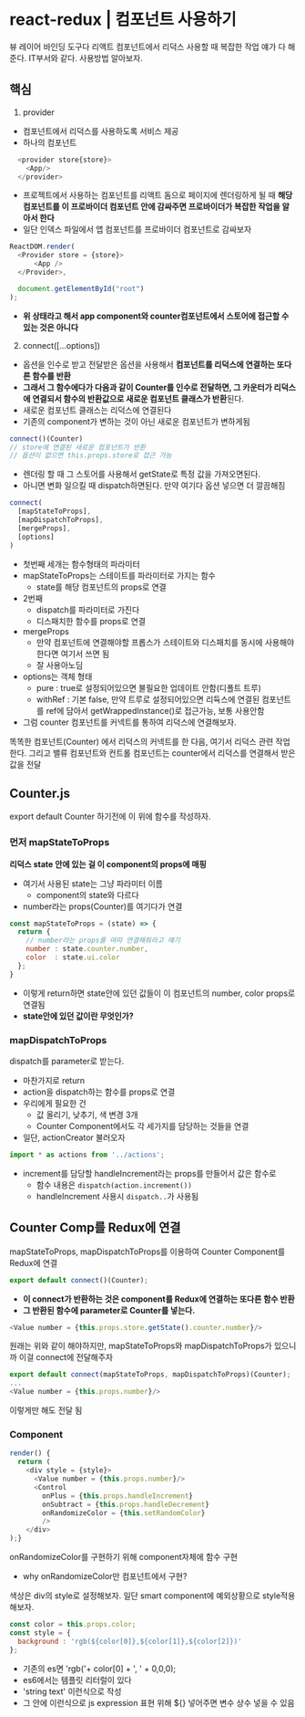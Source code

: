 # react-redux | 컴포넌트 사용하기
뷰 레이어 바인딩 도구다
리액트 컴포넌트에서 리덕스 사용할 때 복잡한 작업 얘가 다 해준다.
IT부서와 같다.
사용방법 알아보자.

## 핵심
1. provider
  - 컴포넌트에서 리덕스를 사용하도록 서비스 제공
  - 하나의 컴포넌트
  ```javascript
    <provider store{store}>
      <App/>
    </provider>
  ```
  - 프로젝트에서 사용하는 컴포넌트를 리액트 돔으로 페이지에 렌더링하게 될 때 **해당 컴포넌트를 이 프로바이더 컴포넌트 안에 감싸주면 프로바이더가 복잡한 작업을 알아서 한다**
  - 일단 인덱스 파일에서 앱 컴포넌트를 프로바이더 컴포넌트로 감싸보자

```javascript
ReactDOM.render(
  <Provider store = {store}>
      <App />
  </Provider>,

  document.getElementById("root")
);
```
- **위 상태라고 해서 app component와 counter컴포넌트에서 스토어에 접근할 수 있는 것은 아니다**




2. connect([...options])
  - 옵션을 인수로 받고 전달받은 옵션을 사용해서 **컴포넌트를 리덕스에 연결하는 또다른 함수를 반환**
  - **그래서 그 함수에다가 다음과 같이 Counter를 인수로 전달하면, 그 카운터가 리덕스에 연결되서 함수의 반환값으로 새로운 컴포넌트 클래스가 반환**된다.
  - 새로운 컴포넌트 클래스는 리덕스에 연결된다
  - 기존의 component가 변하는 것이 아닌 새로운 컴포넌트가 변하게됨
  ```javascript
  connect()(Counter)
  // store에 연결된 새로운 컴포넌트가 반환
  // 옵션이 없으면 this.props.store로 접근 가능
  ```
  - 렌더링 할 때 그 스토어를 사용해서 getState로 특정 값을 가져오면된다.
  - 아니면 변화 일으킬 때 dispatch하면된다. 만약 여기다 옵션 넣으면 더 깔끔해짐

  ```javascript
  connect(
    [mapStateToProps],
    [mapDispatchToProps],
    [mergeProps],
    [options]
  )
  ```
  - 첫번째 세개는 함수형태의 파라미터
  - mapStateToProps는 스테이트를 파라미터로 가지는 함수
    - state를 해당 컴포넌트의 props로 연결
  - 2번째
    - dispatch를 파라미터로 가진다
    - 디스패치한 함수를 props로 연결
  - mergeProps
    - 만약 컴포넌트에 연결해야할 프롭스가 스테이트와 디스패치를 동시에 사용해야 한다면 여기서 쓰면 됨
    - 잘 사용아노딤
  - options는 객체 형태
    - pure : true로 설정되어있으면 불필요한 업데이트 안함(디폴트 트루)
    - withRef : 기본 false, 만약 트루로 설정되어있으면 리듁스에 연결된 컴포넌트를 ref에 담아서 getWrappedInstance()로 접근가능, 보통 사용안함
  - 그럼 counter 컴포넌트를 커넥트를 통하여 리덕스에 연결해보자.


똑똑한 컴포넌트(Counter) 에서 리덕스의 커넥트를 한 다음, 여기서 리덕스 관련 작업 한다. 그리고 밸류 컴포넌트와 컨트롤 컴포넌트는 counter에서 리덕스를 연결해서 받은 값을 전달


## Counter.js
export default Counter 하기전에 이 위에 함수를 작성하자.

### 먼저 mapStateToProps
**리덕스 state 안에 있는 걸 이 component의 props에 매핑**
- 여기서 사용된 state는 그냥 파라미터 이름
  - component의 state와 다르다
- number라는 props(Counter)를 여기다가 연결

```javascript
const mapStateToProps = (state) => {
  return {
    // number라는 props를 여따 연결해줘라고 얘기
    number : state.counter.number,
    color  : state.ui.color
  };
}
```
- 이렇게 return하면 state안에 있던 값들이 이 컴포넌트의 number, color props로 연결됨
- **state안에 있던 값이란 무엇인가?**

### mapDispatchToProps
dispatch를 parameter로 받는다.
- 마찬가지로 return
- action을 dispatch하는 함수를 props로 연결
- 우리에게 필요한 건
  - 값 올리기, 낮추기, 색 변경 3개
  - Counter Component에서도 각 세가지를 담당하는 것들을 연결
- 일단, actionCreator 불러오자
```javascript
import * as actions from '../actions';
```
- increment를 담당할 handleIncrement라는 props를 만들어서 값은 함수로
  - 함수 내용은 `dispatch(action.increment())`
  - handleIncrement 사용시 `dispatch..`가 사용됨

## Counter Comp를 Redux에 연결
mapStateToProps, mapDispatchToProps를 이용하여 Counter Component를 Redux에 연결
```javascript
export default connect()(Counter);
```
- **이 connect가 반환하는 것은 component를 Redux에 연결하는 또다른 함수 반환**
- **그 반환된 함수에 parameter로 Counter를 넣는다.**

```javascript
<Value number = {this.props.store.getState().counter.number}/>
```
원래는 위와 같이 해야하지만, mapStateToProps와 mapDispatchToProps가 있으니까 이걸 connect에 전달해주자
```javascript
export default connect(mapStateToProps, mapDispatchToProps)(Counter);
...
<Value number = {this.props.number}/>
```
이렇게만 해도 전달 됨

### Component
```javascript
render() {
  return (
    <div style = {style}>
      <Value number = {this.props.number}/>
      <Control
        onPlus = {this.props.handleIncrement}
        onSubtract = {this.props.handleDecrement}
        onRandomizeColor = {this.setRandomColor}
        />
    </div>
);}
```
onRandomizeColor를 구현하기 위해 component자체에 함수 구현
- why onRandomizeColor만 컴포넌트에서 구현?

색상은 div의 style로 설정해보자. 일단 smart component에 예외상황으로 style적용해보자.
```javascript
const color = this.props.color;
const style = {
  background : 'rgb(${color[0]},${color[1]},${color[2]})'
};
```
- 기존의 es면 'rgb('+ color[0] + ', ' + 0,0,0);
- es6에서는 템플릿 리터럴이 있다
- 'string text' 이런식으로 작성
- 그 안에 이런식으로 js expression 표현 위해 ${} 넣어주면 변수 상수 넣을 수 있음
